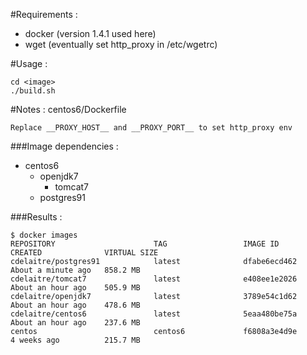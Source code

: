 #Requirements :
- docker (version 1.4.1 used here)
- wget (eventually set http_proxy in /etc/wgetrc)

#Usage :
```
cd <image>
./build.sh
```

#Notes :
centos6/Dockerfile
```
Replace __PROXY_HOST__ and __PROXY_PORT__ to set http_proxy env
```

###Image dependencies :
- centos6
  - openjdk7
    - tomcat7
  -  postgres91

###Results :
```
$ docker images
REPOSITORY                      TAG                 IMAGE ID            CREATED              VIRTUAL SIZE
cdelaitre/postgres91            latest              dfabe6ecd462        About a minute ago   858.2 MB
cdelaitre/tomcat7               latest              e408ee1e2026        About an hour ago    505.9 MB
cdelaitre/openjdk7              latest              3789e54c1d62        About an hour ago    478.6 MB
cdelaitre/centos6               latest              5eaa480be75a        About an hour ago    237.6 MB
centos                          centos6             f6808a3e4d9e        4 weeks ago          215.7 MB
```
